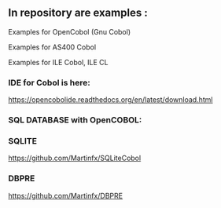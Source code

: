 ## In repository are examples :
Examples for OpenCobol (Gnu Cobol) 

Examples for AS400 Cobol

Examples for ILE Cobol, ILE CL

### IDE for Cobol is here:
https://opencobolide.readthedocs.org/en/latest/download.html

### SQL DATABASE with OpenCOBOL:

### SQLITE 
https://github.com/Martinfx/SQLiteCobol

### DBPRE
https://github.com/Martinfx/DBPRE
